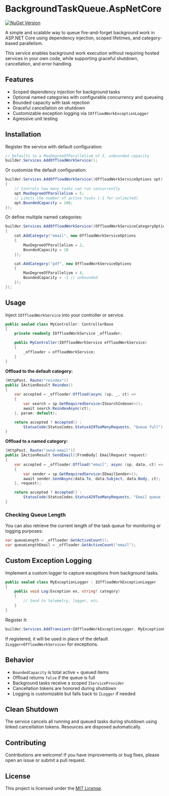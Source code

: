 # BackgroundTaskQueue.AspNetCore

[![NuGet Version](https://img.shields.io/nuget/v/BackgroundTaskQueue.AspNetCore)](https://www.nuget.org/packages/BackgroundTaskQueue.AspNetCore)

A simple and scalable way to queue fire-and-forget background work in ASP.NET Core using dependency injection, scoped lifetimes, and category-based parallelism.

This service enables background work execution without requiring hosted services in your own code, while supporting graceful shutdown, cancellation, and error handling.

## Features

- Scoped dependency injection for background tasks  
- Optional named categories with configurable concurrency and queueing  
- Bounded capacity with task rejection  
- Graceful cancellation on shutdown  
- Customizable exception logging via `IOffloadWorkExceptionLogger`
- Agressive unit testing

## Installation

Register the service with default configuration:

```csharp
// Defaults to a MaxDegreeOfParallelism of 3, unbounded capacity
builder.Services.AddOffloadWorkService();
```

Or customize the default configuration:

```csharp
builder.Services.AddOffloadWorkService((OffloadWorkServiceOptions opt) =>
{
    // Controls how many tasks can run concurrently
    opt.MaxDegreeOfParallelism = 5;
    // Limits the number of active tasks (-1 for unlimited)
    opt.BoundedCapacity = 100;
});
```

Or define multiple named categories:

```csharp
builder.Services.AddOffloadWorkService((OffloadWorkServiceCategoryOptions cat) =>
{
    cat.AddCategory("email", new OffloadWorkServiceOptions
    {
        MaxDegreeOfParallelism = 2,
        BoundedCapacity = 10
    });

    cat.AddCategory("pdf", new OffloadWorkServiceOptions
    {
        MaxDegreeOfParallelism = 4,
        BoundedCapacity = -1 // unbounded
    });
});
```

## Usage

Inject `IOffloadWorkService` into your controller or service.

```csharp
public sealed class MyController: ControllerBase
{
    private readonly IOffloadWorkService _offloader;

    public MyController(IOffloadWorkService offloadWorkService)
    {
        _offloader = offloadWorkService;
    }
}
```

**Offload to the default category:**

```csharp
[HttpPost, Route("reindex")]
public IActionResult Reindex()
{
    var accepted = _offloader.Offload(async (sp, _, ct) =>
    {
        var search = sp.GetRequiredService<ISearchIndexer>();
        await search.ReindexAsync(ct);
    }, param: default);

    return accepted ? Accepted() :
        StatusCode(StatusCodes.Status429TooManyRequests, "Queue full");
}
```

**Offload to a named category:**

```csharp
[HttpPost, Route("send-email")]
public IActionResult SendEmail([FromBody] EmailRequest request)
{
    var accepted = _offloader.Offload("email", async (sp, data, ct) =>
    {
        var sender = sp.GetRequiredService<IEmailSender>();
        await sender.SendAsync(data.To, data.Subject, data.Body, ct);
    }, request);

    return accepted ? Accepted() :
        StatusCode(StatusCodes.Status429TooManyRequests, "Email queue full");
}
```

### Checking Queue Length

You can also retrieve the current length of the task queue for monitoring or logging purposes:

```csharp
var queueLength = _offloader.GetActiveCount();
var queueLengthEmail = _offloader.GetActiveCount("email");
```

## Custom Exception Logging

Implement a custom logger to capture exceptions from background tasks.

```csharp
public sealed class MyExceptionLogger : IOffloadWorkExceptionLogger
{
    public void Log(Exception ex, string? category)
    {
        // Send to telemetry, logger, etc.
    }
}
```

Register it:

```csharp
builder.Services.AddTransient<IOffloadWorkExceptionLogger, MyExceptionLogger>();
```

If registered, it will be used in place of the default `ILogger<OffloadWorkService>` for exceptions.

## Behavior

- `BoundedCapacity` is total active + queued items
- Offload returns `false` if the queue is full
- Background tasks receive a scoped `IServiceProvider`
- Cancellation tokens are honored during shutdown
- Logging is customizable but falls back to `ILogger` if needed 

## Clean Shutdown

The service cancels all running and queued tasks during shutdown using linked cancellation tokens. Resources are disposed automatically.

## Contributing
Contributions are welcome! If you have improvements or bug fixes, please open an issue or submit a pull request.

## License
This project is licensed under the [MIT License](LICENSE.txt).